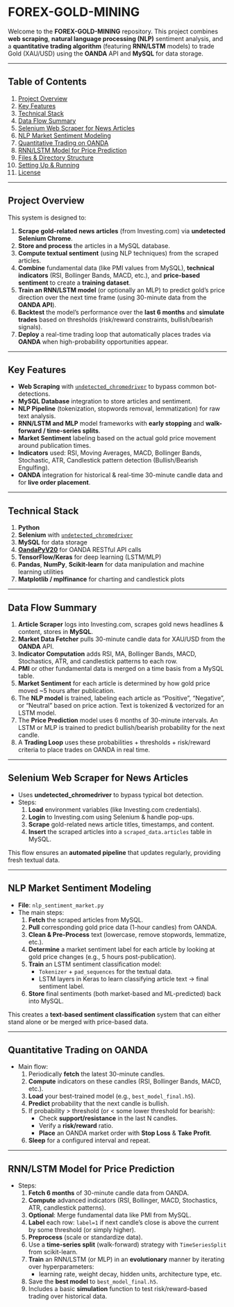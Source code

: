 # FOREX-GOLD-MINING

Welcome to the **FOREX-GOLD-MINING** repository. This project combines **web scraping**, **natural language processing (NLP)** sentiment analysis, and a **quantitative trading algorithm** (featuring **RNN/LSTM** models) to trade Gold (XAU/USD) using the **OANDA** API and **MySQL** for data storage.

---

## Table of Contents
1. [Project Overview](#project-overview)
2. [Key Features](#key-features)
3. [Technical Stack](#technical-stack)
4. [Data Flow Summary](#data-flow-summary)
5. [Selenium Web Scraper for News Articles](#selenium-web-scraper-for-news-articles)
6. [NLP Market Sentiment Modeling](#nlp-market-sentiment-modeling)
7. [Quantitative Trading on OANDA](#quantitative-trading-on-oanda)
8. [RNN/LSTM Model for Price Prediction](#rnnlstm-model-for-price-prediction)
9. [Files & Directory Structure](#files--directory-structure)
10. [Setting Up & Running](#setting-up--running)
11. [License](#license)

---

## Project Overview
This system is designed to:
1. **Scrape gold-related news articles** (from Investing.com) via **undetected Selenium Chrome**.
2. **Store and process** the articles in a MySQL database.
3. **Compute textual sentiment** (using NLP techniques) from the scraped articles.
4. **Combine** fundamental data (like PMI values from MySQL), **technical indicators** (RSI, Bollinger Bands, MACD, etc.), and **price-based sentiment** to create a **training dataset**.
5. **Train an RNN/LSTM model** (or optionally an MLP) to predict gold’s price direction over the next time frame (using 30-minute data from the **OANDA API**).
6. **Backtest** the model’s performance over the **last 6 months** and **simulate trades** based on thresholds (risk/reward constraints, bullish/bearish signals).
7. **Deploy** a real-time trading loop that automatically places trades via **OANDA** when high-probability opportunities appear.

---

## Key Features
- **Web Scraping** with [`undetected_chromedriver`](https://pypi.org/project/undetected-chromedriver/) to bypass common bot-detections.
- **MySQL Database** integration to store articles and sentiment.
- **NLP Pipeline** (tokenization, stopwords removal, lemmatization) for raw text analysis.
- **RNN/LSTM and MLP** model frameworks with **early stopping** and **walk-forward / time-series splits**.
- **Market Sentiment** labeling based on the actual gold price movement around publication times.
- **Indicators** used: RSI, Moving Averages, MACD, Bollinger Bands, Stochastic, ATR, Candlestick pattern detection (Bullish/Bearish Engulfing).
- **OANDA** integration for historical & real-time 30-minute candle data and for **live order placement**.

---

## Technical Stack
1. **Python** 
2. **Selenium** with [`undetected_chromedriver`](https://github.com/ultrafunkamsterdam/undetected-chromedriver)
3. **MySQL** for data storage
4. [**OandaPyV20**](https://github.com/hootnot/oanda-api-v20) for OANDA RESTful API calls
5. **TensorFlow/Keras** for deep learning (LSTM/MLP)
6. **Pandas**, **NumPy**, **Scikit-learn** for data manipulation and machine learning utilities
7. **Matplotlib / mplfinance** for charting and candlestick plots

---

## Data Flow Summary
1. **Article Scraper** logs into Investing.com, scrapes gold news headlines & content, stores in **MySQL**.
2. **Market Data Fetcher** pulls 30-minute candle data for XAU/USD from the **OANDA** API.
3. **Indicator Computation** adds RSI, MA, Bollinger Bands, MACD, Stochastics, ATR, and candlestick patterns to each row.
4. **PMI** or other fundamental data is merged on a time basis from a MySQL table.
5. **Market Sentiment** for each article is determined by how gold price moved ~5 hours after publication.
6. The **NLP model** is trained, labeling each article as “Positive”, “Negative”, or “Neutral” based on price action. Text is tokenized & vectorized for an LSTM model.
7. The **Price Prediction** model uses 6 months of 30-minute intervals. An LSTM or MLP is trained to predict bullish/bearish probability for the next candle.
8. A **Trading Loop** uses these probabilities + thresholds + risk/reward criteria to place trades on OANDA in real time.

---

## Selenium Web Scraper for News Articles
- Uses **undetected_chromedriver** to bypass typical bot detection.
- Steps:
  1. **Load** environment variables (like Investing.com credentials).
  2. **Login** to Investing.com using Selenium & handle pop-ups.
  3. **Scrape** gold-related news article titles, timestamps, and content.
  4. **Insert** the scraped articles into a `scraped_data.articles` table in MySQL.

This flow ensures an **automated pipeline** that updates regularly, providing fresh textual data.

---

## NLP Market Sentiment Modeling
- **File**: `nlp_sentiment_market.py`
- The main steps:
  1. **Fetch** the scraped articles from MySQL.
  2. **Pull** corresponding gold price data (1-hour candles) from OANDA.
  3. **Clean & Pre-Process** text (lowercase, remove stopwords, lemmatize, etc.).
  4. **Determine** a market sentiment label for each article by looking at gold price changes (e.g., 5 hours post-publication).
  5. **Train** an LSTM sentiment classification model:
     - `Tokenizer` + `pad_sequences` for the textual data.
     - LSTM layers in Keras to learn classifying article text -> final sentiment label.
  6. **Store** final sentiments (both market-based and ML-predicted) back into MySQL.

This creates a **text-based sentiment classification** system that can either stand alone or be merged with price-based data.

---

## Quantitative Trading on OANDA
- Main flow:
  1. Periodically **fetch** the latest 30-minute candles.
  2. **Compute** indicators on these candles (RSI, Bollinger Bands, MACD, etc.).
  3. **Load** your best-trained model (e.g., `best_model_final.h5`).
  4. **Predict** probability that the next candle is bullish.
  5. If probability > threshold (or < some lower threshold for bearish):
     - Check **support/resistance** in the last N candles.
     - Verify a **risk/reward** ratio.
     - **Place** an OANDA market order with **Stop Loss** & **Take Profit**.
  6. **Sleep** for a configured interval and repeat.
---

## RNN/LSTM Model for Price Prediction
- Steps:
  1. **Fetch 6 months** of 30-minute candle data from OANDA.
  2. **Compute** advanced indicators (RSI, Bollinger, MACD, Stochastics, ATR, candlestick patterns).
  3. **Optional**: Merge fundamental data like PMI from MySQL.
  4. **Label** each row: `label=1` if next candle’s close is above the current by some threshold (or simply higher).
  5. **Preprocess** (scale or standardize data).
  6. Use a **time-series split** (walk-forward) strategy with `TimeSeriesSplit` from scikit-learn.
  7. **Train** an RNN/LSTM (or MLP) in an **evolutionary** manner by iterating over hyperparameters:
     - learning rate, weight decay, hidden units, architecture type, etc.
  8. Save the **best model** to `best_model_final.h5`.
  9. Includes a basic **simulation** function to test risk/reward-based trading over historical data.
